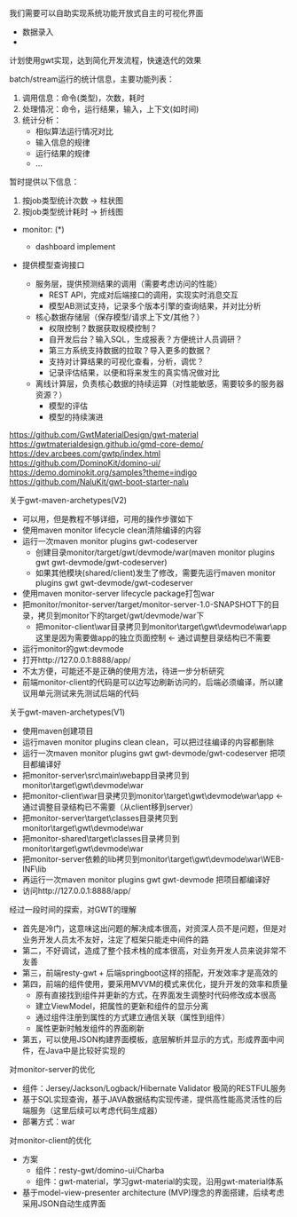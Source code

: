 我们需要可以自助实现系统功能开放式自主的可视化界面
- 数据录入
- 

计划使用gwt实现，达到简化开发流程，快速迭代的效果

batch/stream运行的统计信息，主要功能列表：
1. 调用信息：命令(类型)，次数，耗时
2. 处理情况：命令，运行结果，输入，上下文(如时间)
3. 统计分析：
   - 相似算法运行情况对比
   - 输入信息的规律
   - 运行结果的规律
   - ...

暂时提供以下信息：
1. 按job类型统计次数 -> 柱状图
2. 按job类型统计耗时 -> 折线图

- monitor: (*)
  - dashboard implement

- 提供模型查询接口
  - 服务层，提供预测结果的调用（需要考虑访问的性能）
    - REST API，完成对后端接口的调用，实现实时消息交互
    - 模型AB测试支持，记录多个版本引擎的查询结果，并对比分析
  - 核心数据存储层（保存模型/请求上下文/其他？）
    - 权限控制？数据获取规模控制？
    - 自开发后台？输入SQL，生成报表？方便统计人员调研？
    - 第三方系统支持数据的拉取？导入更多的数据？
    - 支持对计算结果的可视化查看，分析，调优？
    - 记录评估结果，以便和将来发生的真实情况做对比
  - 离线计算层，负责核心数据的持续运算（对性能敏感，需要较多的服务器资源？）
    - 模型的评估
    - 模型的持续演进

https://github.com/GwtMaterialDesign/gwt-material
https://gwtmaterialdesign.github.io/gmd-core-demo/
https://dev.arcbees.com/gwtp/index.html
https://github.com/DominoKit/domino-ui/
https://demo.dominokit.org/samples?theme=indigo
https://github.com/NaluKit/gwt-boot-starter-nalu

关于gwt-maven-archetypes(V2)
- 可以用，但是教程不够详细，可用的操作步骤如下
- 使用maven monitor lifecycle clean清除编译的内容
- 运行一次maven monitor plugins gwt-codeserver
  - 创建目录monitor/target/gwt/devmode/war(maven monitor plugins gwt gwt-devmode/gwt-codeserver)
  - 如果其他模块(shared/client)发生了修改，需要先运行maven monitor plugins gwt gwt-devmode/gwt-codeserver
- 使用maven monitor-server lifecycle package打包war
- 把monitor/monitor-server/target/monitor-server-1.0-SNAPSHOT下的目录，拷贝到monitor下的target/gwt/devmode/war下
  - 把monitor-client\war目录拷贝到monitor\target\gwt\devmode\war\app 这里是因为需要做app的独立页面控制 <- 通过调整目录结构已不需要
- 运行monitor的gwt:devmode
- 打开http://127.0.0.1:8888/app/
- 不太方便，可能还不是正确的使用方法，待进一步分析研究
- 前端monitor-client的代码是可以边写边刷新访问的，后端必须编译，所以建议用单元测试来先测试后端的代码

关于gwt-maven-archetypes(V1)
- 使用maven创建项目
- 运行maven monitor plugins clean clean，可以把过往编译的内容都删除
- 运行一次maven monitor plugins gwt gwt-devmode/gwt-codeserver 把项目都编译好
- 把monitor-server\src\main\webapp目录拷贝到monitor\target\gwt\devmode\war
- 把monitor-client\war目录拷贝到monitor\target\gwt\devmode\war\app <- 通过调整目录结构已不需要（从client移到server）
- 把monitor-server\target\classes目录拷贝到monitor\target\gwt\devmode\war
- 把monitor-shared\target\classes目录拷贝到monitor\target\gwt\devmode\war
- 把monitor-server依赖的lib拷贝到monitor\target\gwt\devmode\war\WEB-INF\lib
- 再运行一次maven monitor plugins gwt gwt-devmode 把项目都编译好
- 访问http://127.0.0.1:8888/app/


经过一段时间的探索，对GWT的理解
- 首先是冷门，这意味这出问题的解决成本很高，对资深人员不是问题，但是对业务开发人员太不友好，注定了框架只能走中间件的路
- 第二，不好调试，造成了整个技术栈的成本很高，对业务开发人员来说非常不友善
- 第三，前端resty-gwt + 后端springboot这样的搭配，开发效率才是高效的
- 第四，前端的组件使用，要采用MVVM的模式来优化，提升开发的效率和质量
  - 原有直接找到组件并更新的方式，在界面发生调整时代码修改成本很高
  - 建立ViewModel，把属性的更新和组件的显示分离
  - 通过组件注册到属性的方式建立通信关联（属性到组件）
  - 属性更新时触发组件的界面刷新
- 第五，可以使用JSON构建界面模板，底层解析并显示的方式，形成界面中间件，在Java中是比较好实现的


对monitor-server的优化
- 组件：Jersey/Jackson/Logback/Hibernate Validator 极简的RESTFUL服务
- 基于SQL实现查询，基于JAVA数据结构实现传递，提供高性能高灵活性的后端服务（这里后续可以考虑代码生成器）
- 部署方式：war

对monitor-client的优化
- 方案
  - 组件：resty-gwt/domino-ui/Charba
  - 组件：gwt-material，学习gwt-material的实现，沿用gwt-material体系
- 基于model-view-presenter architecture (MVP)理念的界面搭建，后续考虑采用JSON自动生成界面
